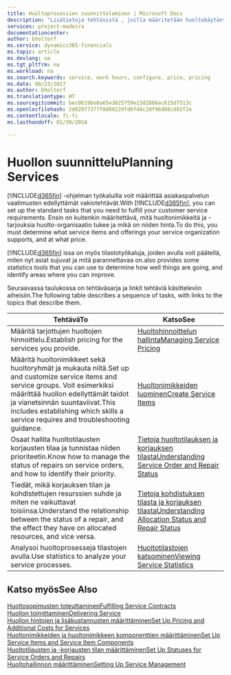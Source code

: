 ```yaml
---
title: Huoltoprosessien suunnitteleminen | Microsoft Docs
description: "Lisätietoja tehtävistä , joilla määritetään huoltokäytäntöjen ja -prosessien määrityksessä käytettävät säännöt ja arvot."
services: project-madeira
documentationcenter: 
author: bholtorf
ms.service: dynamics365-financials
ms.topic: article
ms.devlang: na
ms.tgt_pltfrm: na
ms.workload: na
ms.search.keywords: service, work hours, configure, price, pricing
ms.date: 08/23/2017
ms.author: bholtorf
ms.translationtype: HT
ms.sourcegitcommit: bec0619be0a65e3625759e13d2866ac615d7513c
ms.openlocfilehash: 2d02977377f0d88229fdbfd4c2df96d88cd82f2e
ms.contentlocale: fi-fi
ms.lasthandoff: 01/30/2018

---
```

# <a name="planning-services"></a><span data-ttu-id="2586e-103">Huollon suunnittelu</span><span class="sxs-lookup"><span data-stu-id="2586e-103">Planning Services</span></span>
<span data-ttu-id="2586e-104">[!INCLUDE[d365fin](includes/d365fin_md.md)] -ohjelman työkaluilla voit määrittää asiakaspalvelun vaatimusten edellyttämät vakiotehtävät.</span><span class="sxs-lookup"><span data-stu-id="2586e-104">With [!INCLUDE[d365fin](includes/d365fin_md.md)], you can set up the standard tasks that you need to fulfill your customer service requirements.</span></span> <span data-ttu-id="2586e-105">Ensin on kuitenkin määritettävä, mitä huoltonimikkeitä ja -tarjouksia huolto-organisaatio tukee ja mikä on niiden hinta.</span><span class="sxs-lookup"><span data-stu-id="2586e-105">To do this, you must determine what service items and offerings your service organization supports, and at what price.</span></span>   

[!INCLUDE[d365fin](includes/d365fin_md.md)] <span data-ttu-id="2586e-106">issa on myös tilastotyökaluja, joiden avulla voit päätellä, miten nyt asiat sujuvat ja mitä parannettavaa on.</span><span class="sxs-lookup"><span data-stu-id="2586e-106">also provides some statistics tools that you can use to determine how well things are going, and identify areas where you can improve.</span></span>
  
<span data-ttu-id="2586e-107">Seuraavassa taulukossa on tehtäväsarja ja linkit tehtäviä käsitteleviin aiheisiin.</span><span class="sxs-lookup"><span data-stu-id="2586e-107">The following table describes a sequence of tasks, with links to the topics that describe them.</span></span>   
  
|<span data-ttu-id="2586e-108">**Tehtävä**</span><span class="sxs-lookup"><span data-stu-id="2586e-108">**To**</span></span>|<span data-ttu-id="2586e-109">**Katso**</span><span class="sxs-lookup"><span data-stu-id="2586e-109">**See**</span></span>|  
|------------|-------------|  
|<span data-ttu-id="2586e-110">Määritä tarjottujen huoltojen hinnoittelu.</span><span class="sxs-lookup"><span data-stu-id="2586e-110">Establish pricing for the services you provide.</span></span>|[<span data-ttu-id="2586e-111">Huoltohinnoittelun hallinta</span><span class="sxs-lookup"><span data-stu-id="2586e-111">Managing Service Pricing</span></span>](service-service-price-management.md)|
|<span data-ttu-id="2586e-112">Määritä huoltonimikkeet sekä huoltoryhmät ja mukauta niitä.</span><span class="sxs-lookup"><span data-stu-id="2586e-112">Set up and customize service items and service groups.</span></span> <span data-ttu-id="2586e-113">Voit esimerkiksi määrittää huollon edellyttämät taidot ja vianetsinnän suuntaviivat.</span><span class="sxs-lookup"><span data-stu-id="2586e-113">This includes establishing which skills a service requires and troubleshooting guidance.</span></span>| [<span data-ttu-id="2586e-114">Huoltonimikkeiden luominen</span><span class="sxs-lookup"><span data-stu-id="2586e-114">Create Service Items</span></span>](service-how-to-create-service-items.md)|  
|<span data-ttu-id="2586e-115">Osaat hallita huoltotilausten korjausten tilaa ja tunnistaa niiden prioriteetin.</span><span class="sxs-lookup"><span data-stu-id="2586e-115">Know how to manage the status of repairs on service orders, and how to identify their priority.</span></span>|[<span data-ttu-id="2586e-116">Tietoja huoltotilauksen ja korjauksen tilasta</span><span class="sxs-lookup"><span data-stu-id="2586e-116">Understanding Service Order and Repair Status</span></span>](service-service-order-status-and-repair-status.md)|  
|<span data-ttu-id="2586e-117">Tiedät, mikä korjauksen tilan ja kohdistettujen resurssien suhde ja miten ne vaikuttavat toisiinsa.</span><span class="sxs-lookup"><span data-stu-id="2586e-117">Understand the relationship between the status of a repair, and the effect they have on allocated resources, and vice versa.</span></span>|[<span data-ttu-id="2586e-118">Tietoja kohdistuksen tilasta ja korjauksen tilasta</span><span class="sxs-lookup"><span data-stu-id="2586e-118">Understanding Allocation Status and Repair Status</span></span>](service-allocation-status-and-repair-status.md)|  
|<span data-ttu-id="2586e-119">Analysoi huoltoprosesseja tilastojen avulla.</span><span class="sxs-lookup"><span data-stu-id="2586e-119">Use statistics to analyze your service processes.</span></span> | [<span data-ttu-id="2586e-120">Huoltotilastojen katsominen</span><span class="sxs-lookup"><span data-stu-id="2586e-120">Viewing Service Statistics</span></span>](service-service-statistics.md) |

## <a name="see-also"></a><span data-ttu-id="2586e-121">Katso myös</span><span class="sxs-lookup"><span data-stu-id="2586e-121">See Also</span></span>
[<span data-ttu-id="2586e-122">Huoltosopimusten toteuttaminen</span><span class="sxs-lookup"><span data-stu-id="2586e-122">Fulfilling Service Contracts</span></span>](service-fulfill-service-contracts.md)  
[<span data-ttu-id="2586e-123">Huollon toimittaminen</span><span class="sxs-lookup"><span data-stu-id="2586e-123">Delivering Service</span></span>](service-deliver-service.md)  
[<span data-ttu-id="2586e-124">Huollon hintojen ja lisäkustannusten määrittäminen</span><span class="sxs-lookup"><span data-stu-id="2586e-124">Set Up Pricing and Additional Costs for Services</span></span>](service-how-setup-service-costs-pricing.md)  
[<span data-ttu-id="2586e-125">Huoltonimikkeiden ja huoltonimikkeen komponenttien määrittäminen</span><span class="sxs-lookup"><span data-stu-id="2586e-125">Set Up Service Items and Service Item Components</span></span>](service-how-setup-service-items.md)  
[<span data-ttu-id="2586e-126">Huoltotilausten ja -korjausten tilan määrittäminen</span><span class="sxs-lookup"><span data-stu-id="2586e-126">Set Up Statuses for Service Orders and Repairs</span></span>](service-order-repair-status.md)  
[<span data-ttu-id="2586e-127">Huoltohallinnon määrittäminen</span><span class="sxs-lookup"><span data-stu-id="2586e-127">Setting Up Service Management</span></span>](service-setup-service.md)  


